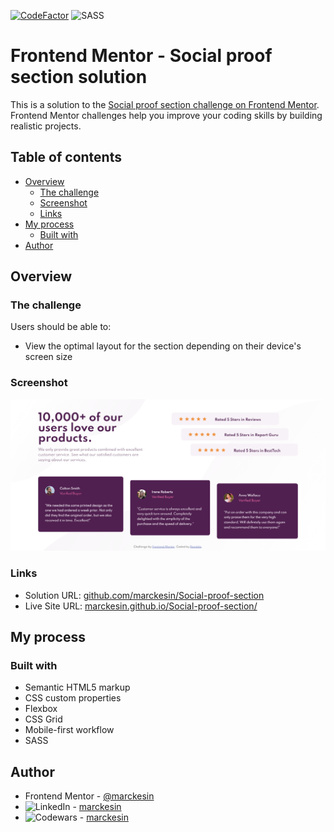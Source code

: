 [![CodeFactor](https://www.codefactor.io/repository/github/marckesin/social-proof-section/badge)](https://www.codefactor.io/repository/github/marckesin/social-proof-section) ![SASS](https://img.shields.io/badge/SASS-hotpink.svg?style=flat&logo=SASS&logoColor=white)

# Frontend Mentor - Social proof section solution

This is a solution to the [Social proof section challenge on Frontend Mentor](https://www.frontendmentor.io/challenges/social-proof-section-6e0qTv_bA). Frontend Mentor challenges help you improve your coding skills by building realistic projects.

## Table of contents

- [Overview](#overview)
  - [The challenge](#the-challenge)
  - [Screenshot](#screenshot)
  - [Links](#links)
- [My process](#my-process)
  - [Built with](#built-with)
- [Author](#author)

## Overview

### The challenge

Users should be able to:

- View the optimal layout for the section depending on their device's screen size

### Screenshot

![](./screenshot.png)

### Links

- Solution URL: [github.com/marckesin/Social-proof-section](https://github.com/marckesin/Social-proof-section)
- Live Site URL: [marckesin.github.io/Social-proof-section/](https://marckesin.github.io/Social-proof-section/)

## My process

### Built with

- Semantic HTML5 markup
- CSS custom properties
- Flexbox
- CSS Grid
- Mobile-first workflow
- SASS

## Author

- Frontend Mentor - [@marckesin](https://www.frontendmentor.io/profile/marckesin)
- ![LinkedIn](https://img.shields.io/badge/linkedin-%230077B5.svg?style=flat&logo=linkedin&logoColor=white) - [marckesin](https://www.linkedin.com/in/marckesin)
- ![Codewars](https://img.shields.io/badge/Codewars-B1361E?style=flat&logo=codewars&logoColor=grey) - [marckesin](https://www.codewars.com/users/marckesin)
